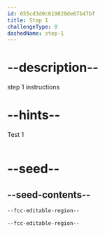 ```yaml
---
id: 655cd3d0c619828de67b47bf
title: Step 1
challengeType: 0
dashedName: step-1
---
```


# --description--

step 1 instructions

# --hints--

Test 1

```js

```

# --seed--

## --seed-contents--

```html
--fcc-editable-region--

--fcc-editable-region--
```

